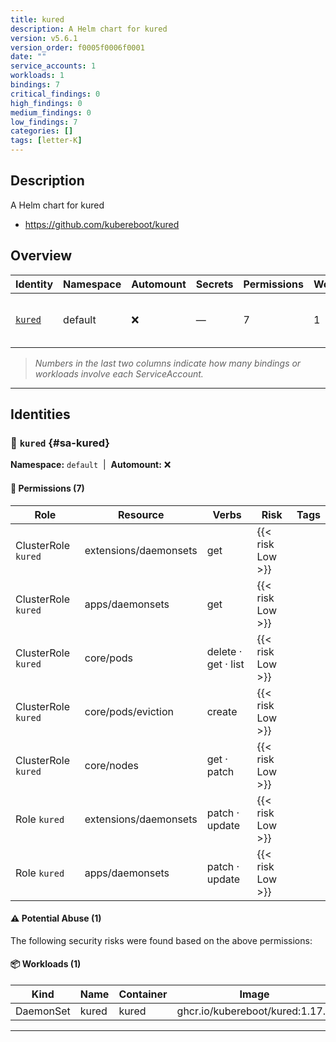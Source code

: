 ```yaml
---
title: kured
description: A Helm chart for kured
version: v5.6.1
version_order: f0005f0006f0001
date: ""
service_accounts: 1
workloads: 1
bindings: 7
critical_findings: 0
high_findings: 0
medium_findings: 0
low_findings: 7
categories: []
tags: [letter-K]
---
```


## Description

A Helm chart for kured

- https://github.com/kubereboot/kured

## Overview

| Identity             | Namespace | Automount | Secrets | Permissions | Workloads | Risk               |
| -------------------- | --------- | --------- | ------- | ----------- | --------- | ------------------ |
| [`kured`](#sa-kured) | default   | ❌        | —       | 7           | 1         | {{< risk "Low" >}} |

> _Numbers in the last two columns indicate how many bindings or workloads involve each ServiceAccount._

---

## Identities

### 🤖 `kured` {#sa-kured}

**Namespace:** `default` &nbsp;|&nbsp; **Automount:** ❌

#### 🔑 Permissions (7)

| Role                | Resource              | Verbs               | Risk             | Tags |
| ------------------- | --------------------- | ------------------- | ---------------- | ---- |
| ClusterRole `kured` | extensions/daemonsets | get                 | {{< risk Low >}} |      |
| ClusterRole `kured` | apps/daemonsets       | get                 | {{< risk Low >}} |      |
| ClusterRole `kured` | core/pods             | delete · get · list | {{< risk Low >}} |      |
| ClusterRole `kured` | core/pods/eviction    | create              | {{< risk Low >}} |      |
| ClusterRole `kured` | core/nodes            | get · patch         | {{< risk Low >}} |      |
| Role `kured`        | extensions/daemonsets | patch · update      | {{< risk Low >}} |      |
| Role `kured`        | apps/daemonsets       | patch · update      | {{< risk Low >}} |      |

#### ⚠️ Potential Abuse (1)

The following security risks were found based on the above permissions:

#### 📦 Workloads (1)

| Kind      | Name  | Container | Image                           |
| --------- | ----- | --------- | ------------------------------- |
| DaemonSet | kured | kured     | ghcr.io/kubereboot/kured:1.17.1 |

---
